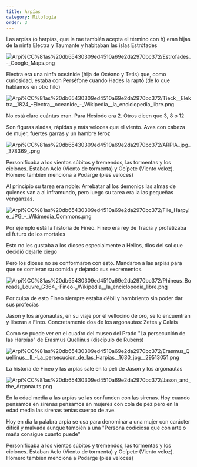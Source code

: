 ```yaml
---
title: Arpías
category: Mitología
order: 3
---
```


Las arpías (o harpías, que la rae también acepta el término con h) eran hijas de la ninfa Electra y Taumante y habitaban las islas Estrófades

![Arpi%CC%81as%20db65430309ed4510a69e2da2970bc372/Estrofades_-_Google_Maps.png](Arpi%CC%81as%20db65430309ed4510a69e2da2970bc372/Estrofades_-_Google_Maps.png)

Electra era una ninfa oceánide (hija de Océano y Tetis) que, como curiosidad, estaba con Perséfone cuando Hades la raptó (de lo que hablamos en otro hilo)

![Arpi%CC%81as%20db65430309ed4510a69e2da2970bc372/Tieck__Elektra__1824_-_Electra__oceanide__-_Wikipedia__la_enciclopedia_libre.png](Arpi%CC%81as%20db65430309ed4510a69e2da2970bc372/Tieck__Elektra__1824_-_Electra__oceanide__-_Wikipedia__la_enciclopedia_libre.png)

No está claro cuántas eran. Para Hesiodo era 2. Otros dicen que 3, 8 o 12

Son figuras aladas, rápidas y más veloces que el viento. Aves con cabeza de mujer, fuertes garras y un hambre feroz

![Arpi%CC%81as%20db65430309ed4510a69e2da2970bc372/ARPIA_jpg__378369_.png](Arpi%CC%81as%20db65430309ed4510a69e2da2970bc372/ARPIA_jpg__378369_.png)

Personificaba a los vientos súbitos y tremendos, las tormentas y los ciclones. Estaban Aelo (Viento de tormenta) y Ocípete (Viento veloz). Homero también menciona a Podarge (pies veloces)

Al principio su tarea era noble: Arrebatar al los demonios las almas de quienes van a al inframundo, pero luego su tarea era la las pequeñas venganzas.

![Arpi%CC%81as%20db65430309ed4510a69e2da2970bc372/File_Harpyie_JPG_-_Wikimedia_Commons.png](Arpi%CC%81as%20db65430309ed4510a69e2da2970bc372/File_Harpyie_JPG_-_Wikimedia_Commons.png)

Por ejemplo está la historia de Fineo. Fineo era rey de Tracia y profetizaba el futuro de los mortales

Esto no les gustaba a los dioses especialmente a Helios, dios del sol que decidió dejarle ciego

Pero los dioses no se conformaron con esto. Mandaron a las arpías para que se comieran su comida y dejando sus excrementos.

![Arpi%CC%81as%20db65430309ed4510a69e2da2970bc372/Phineus_Boreads_Louvre_G364_-_Fineo_-_Wikipedia__la_enciclopedia_libre.png](Arpi%CC%81as%20db65430309ed4510a69e2da2970bc372/Phineus_Boreads_Louvre_G364_-_Fineo_-_Wikipedia__la_enciclopedia_libre.png)

Por culpa de esto Fineo siempre estaba débil y hambriento sin poder dar sus profecías

Jason y los argonautas, en su viaje por el vellocino de oro, se lo encuentran y liberan a Fireo. Concretamente dos de los argonautas: Zetes y Calais

Como se puede ver en el cuadro del museo del Prado "La persecución de las Harpías" de Erasmus Quellinus (discípulo de Rubens)

![Arpi%CC%81as%20db65430309ed4510a69e2da2970bc372/Erasmus_Quellinus__II_-_La_persecucion_de_las_Harpias__1630_jpg__29513051_.png](Arpi%CC%81as%20db65430309ed4510a69e2da2970bc372/Erasmus_Quellinus__II_-_La_persecucion_de_las_Harpias__1630_jpg__29513051_.png)

La historia de Fineo y las arpías sale en la peli de Jason y los argonautas

![Arpi%CC%81as%20db65430309ed4510a69e2da2970bc372/_Jason_and_the_Argonauts_.png](Arpi%CC%81as%20db65430309ed4510a69e2da2970bc372/_Jason_and_the_Argonauts_.png)

En la edad media a las arpías se las confunden con las sirenas. Hoy cuando pensamos en sirenas pensamos en mujeres con cola de pez pero en la edad media las sirenas tenías cuerpo de ave.

Hoy en día la palabra arpía se usa para denominar a una mujer con carácter difícil y malvada aunque también a una "Persona codiciosa que con arte o maña consigue cuanto puede"

Personificaba a los vientos súbitos y tremendos, las tormentas y los ciclones. Estaban Aelo (Viento de tormenta) y Ocípete (Viento veloz). Homero también menciona a Podarge (pies veloces)